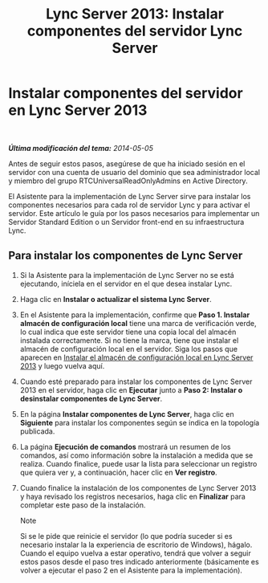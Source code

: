 ﻿---
title: 'Lync Server 2013: Instalar componentes del servidor Lync Server'
TOCTitle: Instalar componentes del servidor Lync Server
ms:assetid: 186aed6e-7adf-4a92-9f2e-f9a4de5ff202
ms:mtpsurl: https://technet.microsoft.com/es-es/library/Gg398239(v=OCS.15)
ms:contentKeyID: 48274563
ms.date: 01/07/2017
mtps_version: v=OCS.15
ms.translationtype: HT
---

# Instalar componentes del servidor en Lync Server 2013

 

_**Última modificación del tema:** 2014-05-05_

Antes de seguir estos pasos, asegúrese de que ha iniciado sesión en el servidor con una cuenta de usuario del dominio que sea administrador local y miembro del grupo RTCUniversalReadOnlyAdmins en Active Directory.

El Asistente para la implementación de Lync Server sirve para instalar los componentes necesarios para cada rol de servidor Lync y para activar el servidor. Este artículo le guía por los pasos necesarios para implementar un Servidor Standard Edition o un Servidor front-end en su infraestructura Lync.

## Para instalar los componentes de Lync Server

1.  Si la Asistente para la implementación de Lync Server no se está ejecutando, iníciela en el servidor en el que desea instalar Lync.

2.  Haga clic en **Instalar o actualizar el sistema Lync Server**.

3.  En el Asistente para la implementación, confirme que **Paso 1. Instalar almacén de configuración local** tiene una marca de verificación verde, lo cual indica que este servidor tiene una copia local del almacén instalada correctamente. Si no tiene la marca, tiene que instalar el almacén de configuración local en el servidor. Siga los pasos que aparecen en [Instalar el almacén de configuración local en Lync Server 2013](lync-server-2013-install-the-local-configuration-store.md) y luego vuelva aquí.

4.  Cuando esté preparado para instalar los componentes de Lync Server 2013 en el servidor, haga clic en **Ejecutar** junto a **Paso 2: Instalar o desinstalar componentes de Lync Server**.

5.  En la página **Instalar componentes de Lync Server**, haga clic en **Siguiente** para instalar los componentes según se indica en la topología publicada.

6.  La página **Ejecución de comandos** mostrará un resumen de los comandos, así como información sobre la instalación a medida que se realiza. Cuando finalice, puede usar la lista para seleccionar un registro que quiera ver y, a continuación, hacer clic en **Ver registro**.

7.  Cuando finalice la instalación de los componentes de Lync Server 2013 y haya revisado los registros necesarios, haga clic en **Finalizar** para completar este paso de la instalación.
    

    > [!NOTE]
    > Si se le pide que reinicie el servidor (lo que podría suceder si es necesario instalar la la experiencia de escritorio de Windows), hágalo. Cuando el equipo vuelva a estar operativo, tendrá que volver a seguir estos pasos desde el paso tres indicado anteriormente (básicamente es volver a ejecutar el paso&nbsp;2 en el Asistente para la implementación).


